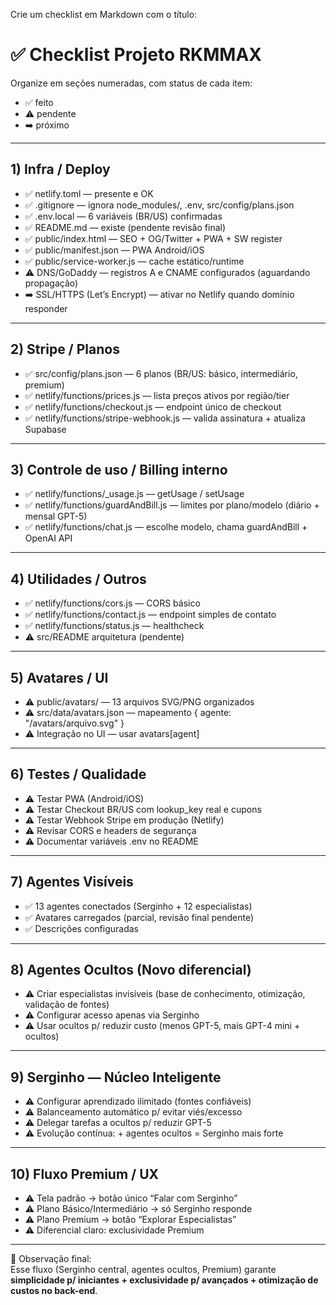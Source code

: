 Crie um checklist em Markdown com o título:

# ✅ Checklist Projeto RKMMAX

Organize em seções numeradas, com status de cada item:  
- ✅ feito  
- ⚠️ pendente  
- ➡️ próximo  

---

## 1) Infra / Deploy
- ✅ netlify.toml — presente e OK
- ✅ .gitignore — ignora node_modules/, .env, src/config/plans.json
- ✅ .env.local — 6 variáveis (BR/US) confirmadas
- ✅ README.md — existe (pendente revisão final)
- ✅ public/index.html — SEO + OG/Twitter + PWA + SW register
- ✅ public/manifest.json — PWA Android/iOS
- ✅ public/service-worker.js — cache estático/runtime
- ⚠️ DNS/GoDaddy — registros A e CNAME configurados (aguardando propagação)
- ➡️ SSL/HTTPS (Let’s Encrypt) — ativar no Netlify quando domínio responder

---

## 2) Stripe / Planos
- ✅ src/config/plans.json — 6 planos (BR/US: básico, intermediário, premium)
- ✅ netlify/functions/prices.js — lista preços ativos por região/tier
- ✅ netlify/functions/checkout.js — endpoint único de checkout
- ✅ netlify/functions/stripe-webhook.js — valida assinatura + atualiza Supabase

---

## 3) Controle de uso / Billing interno
- ✅ netlify/functions/_usage.js — getUsage / setUsage
- ✅ netlify/functions/guardAndBill.js — limites por plano/modelo (diário + mensal GPT-5)
- ✅ netlify/functions/chat.js — escolhe modelo, chama guardAndBill + OpenAI API

---

## 4) Utilidades / Outros
- ✅ netlify/functions/cors.js — CORS básico
- ✅ netlify/functions/contact.js — endpoint simples de contato
- ✅ netlify/functions/status.js — healthcheck
- ⚠️ src/README arquitetura (pendente)

---

## 5) Avatares / UI
- ⚠️ public/avatars/ — 13 arquivos SVG/PNG organizados
- ⚠️ src/data/avatars.json — mapeamento { agente: "/avatars/arquivo.svg" }
- ⚠️ Integração no UI — usar avatars[agent]

---

## 6) Testes / Qualidade
- ⚠️ Testar PWA (Android/iOS)
- ⚠️ Testar Checkout BR/US com lookup_key real e cupons
- ⚠️ Testar Webhook Stripe em produção (Netlify)
- ⚠️ Revisar CORS e headers de segurança
- ⚠️ Documentar variáveis .env no README

---

## 7) Agentes Visíveis
- ✅ 13 agentes conectados (Serginho + 12 especialistas)
- ✅ Avatares carregados (parcial, revisão final pendente)
- ✅ Descrições configuradas

---

## 8) Agentes Ocultos (Novo diferencial)
- ⚠️ Criar especialistas invisíveis (base de conhecimento, otimização, validação de fontes)
- ⚠️ Configurar acesso apenas via Serginho
- ⚠️ Usar ocultos p/ reduzir custo (menos GPT-5, mais GPT-4 mini + ocultos)

---

## 9) Serginho — Núcleo Inteligente
- ⚠️ Configurar aprendizado ilimitado (fontes confiáveis)
- ⚠️ Balanceamento automático p/ evitar viés/excesso
- ⚠️ Delegar tarefas a ocultos p/ reduzir GPT-5
- ⚠️ Evolução contínua: + agentes ocultos = Serginho mais forte

---

## 10) Fluxo Premium / UX
- ⚠️ Tela padrão → botão único “Falar com Serginho”
- ⚠️ Plano Básico/Intermediário → só Serginho responde
- ⚠️ Plano Premium → botão “Explorar Especialistas”
- ⚠️ Diferencial claro: exclusividade Premium

---

📌 Observação final:  
Esse fluxo (Serginho central, agentes ocultos, Premium) garante **simplicidade p/ iniciantes + exclusividade p/ avançados + otimização de custos no back-end**.
